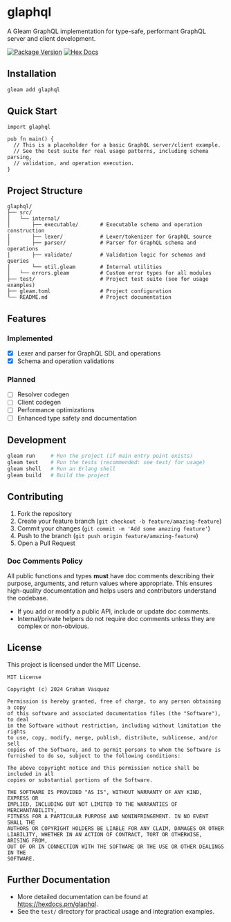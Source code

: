 # glaphql

A Gleam GraphQL implementation for type-safe, performant GraphQL server and client development.

[![Package Version](https://img.shields.io/hexpm/v/glaphql)](https://hex.pm/packages/glaphql)
[![Hex Docs](https://img.shields.io/badge/hex-docs-ffaff3)](https://hexdocs.pm/glaphql/)

## Installation

```sh
gleam add glaphql
```

## Quick Start

```gleam
import glaphql

pub fn main() {
  // This is a placeholder for a basic GraphQL server/client example.
  // See the test suite for real usage patterns, including schema parsing,
  // validation, and operation execution.
}
```

## Project Structure

```
glaphql/
├── src/
│   └── internal/
│       ├── executable/       # Executable schema and operation construction
│       ├── lexer/            # Lexer/tokenizer for GraphQL source
│       ├── parser/           # Parser for GraphQL schema and operations
│       ├── validate/         # Validation logic for schemas and queries
│       └── util.gleam        # Internal utilities
│   └── errors.gleam          # Custom error types for all modules
├── test/                     # Project test suite (see for usage examples)
├── gleam.toml                # Project configuration
└── README.md                 # Project documentation
```

## Features

### Implemented
- [x] Lexer and parser for GraphQL SDL and operations
- [x] Schema and operation validations

### Planned
- [ ] Resolver codegen
- [ ] Client codegen
- [ ] Performance optimizations
- [ ] Enhanced type safety and documentation

## Development

```sh
gleam run     # Run the project (if main entry point exists)
gleam test    # Run the tests (recommended: see test/ for usage)
gleam shell   # Run an Erlang shell
gleam build   # Build the project
```

## Contributing

1. Fork the repository
2. Create your feature branch (`git checkout -b feature/amazing-feature`)
3. Commit your changes (`git commit -m 'Add some amazing feature'`)
4. Push to the branch (`git push origin feature/amazing-feature`)
5. Open a Pull Request

### Doc Comments Policy

All public functions and types **must** have doc comments describing their purpose, arguments, and return values where appropriate. This ensures high-quality documentation and helps users and contributors understand the codebase.

- If you add or modify a public API, include or update doc comments.
- Internal/private helpers do not require doc comments unless they are complex or non-obvious.

## License

This project is licensed under the MIT License.

```
MIT License

Copyright (c) 2024 Graham Vasquez

Permission is hereby granted, free of charge, to any person obtaining a copy
of this software and associated documentation files (the "Software"), to deal
in the Software without restriction, including without limitation the rights
to use, copy, modify, merge, publish, distribute, sublicense, and/or sell
copies of the Software, and to permit persons to whom the Software is
furnished to do so, subject to the following conditions:

The above copyright notice and this permission notice shall be included in all
copies or substantial portions of the Software.

THE SOFTWARE IS PROVIDED "AS IS", WITHOUT WARRANTY OF ANY KIND, EXPRESS OR
IMPLIED, INCLUDING BUT NOT LIMITED TO THE WARRANTIES OF MERCHANTABILITY,
FITNESS FOR A PARTICULAR PURPOSE AND NONINFRINGEMENT. IN NO EVENT SHALL THE
AUTHORS OR COPYRIGHT HOLDERS BE LIABLE FOR ANY CLAIM, DAMAGES OR OTHER
LIABILITY, WHETHER IN AN ACTION OF CONTRACT, TORT OR OTHERWISE, ARISING FROM,
OUT OF OR IN CONNECTION WITH THE SOFTWARE OR THE USE OR OTHER DEALINGS IN THE
SOFTWARE.
```

## Further Documentation

- More detailed documentation can be found at <https://hexdocs.pm/glaphql>.
- See the `test/` directory for practical usage and integration examples.
